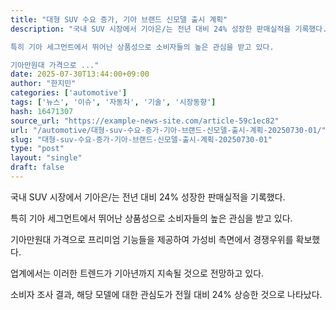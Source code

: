 ```yaml
---
title: "대형 SUV 수요 증가, 기아 브랜드 신모델 출시 계획"
description: "국내 SUV 시장에서 기아은/는 전년 대비 24% 성장한 판매실적을 기록했다.

특히 기아 세그먼트에서 뛰어난 상품성으로 소비자들의 높은 관심을 받고 있다.

기아만원대 가격으로 ..."
date: 2025-07-30T13:44:00+09:00
author: "한지민"
categories: ['automotive']
tags: ['뉴스', '이슈', '자동차', '기술', '시장동향']
hash: 16471307
source_url: "https://example-news-site.com/article-59c1ec82"
url: "/automotive/대형-suv-수요-증가-기아-브랜드-신모델-출시-계획-20250730-01/"
slug: "대형-suv-수요-증가-기아-브랜드-신모델-출시-계획-20250730-01"
type: "post"
layout: "single"
draft: false
---
```


국내 SUV 시장에서 기아은/는 전년 대비 24% 성장한 판매실적을 기록했다.

특히 기아 세그먼트에서 뛰어난 상품성으로 소비자들의 높은 관심을 받고 있다.

기아만원대 가격으로 프리미엄 기능들을 제공하여 가성비 측면에서 경쟁우위를 확보했다.

업계에서는 이러한 트렌드가 기아년까지 지속될 것으로 전망하고 있다.

소비자 조사 결과, 해당 모델에 대한 관심도가 전월 대비 24% 상승한 것으로 나타났다.
